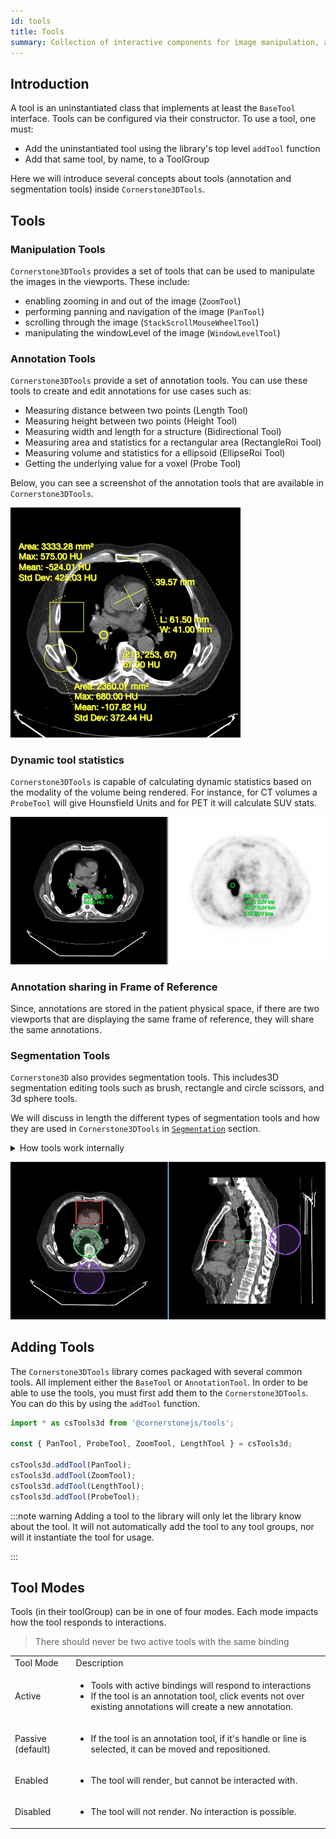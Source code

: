 ```yaml
---
id: tools
title: Tools
summary: Collection of interactive components for image manipulation, annotation, and segmentation that operate in 3D space with shared annotations across viewports
---
```


## Introduction

A tool is an uninstantiated class that implements at least the `BaseTool` interface.
Tools can be configured via their constructor. To use a tool, one must:

- Add the uninstantiated tool using the library's top level `addTool` function
- Add that same tool, by name, to a ToolGroup

Here we will introduce several concepts about tools (annotation and segmentation tools)
inside `Cornerstone3DTools`.

## Tools

### Manipulation Tools

`Cornerstone3DTools` provides a set of tools that can be used to manipulate the
images in the viewports. These include:

- enabling zooming in and out of the image (`ZoomTool`)
- performing panning and navigation of the image (`PanTool`)
- scrolling through the image (`StackScrollMouseWheelTool`)
- manipulating the windowLevel of the image (`WindowLevelTool`)

### Annotation Tools

`Cornerstone3DTools` provide a set of annotation tools. You can use these tools
to create and edit annotations for use cases such as:

- Measuring distance between two points (Length Tool)
- Measuring height between two points (Height Tool)
- Measuring width and length for a structure (Bidirectional Tool)
- Measuring area and statistics for a rectangular area (RectangleRoi Tool)
- Measuring volume and statistics for a ellipsoid (EllipseRoi Tool)
- Getting the underlying value for a voxel (Probe Tool)

Below, you can see a screenshot of the annotation tools that are available in `Cornerstone3DTools`.

<div style={{textAlign: 'center'}}>

![](../../assets/annotation-tools.png)

</div>

### Dynamic tool statistics

`Cornerstone3DTools` is capable of calculating dynamic statistics based on the modality of the volume being rendered. For instance, for CT volumes a `ProbeTool` will give Hounsfield Units and for PET it will calculate SUV stats.

<div style={{textAlign: 'center', width:'85%'}}>

![](../../assets/dynamic-stats.png)

</div>

### Annotation sharing in Frame of Reference

Since, annotations are stored in the patient physical space, if there are
two viewports that are displaying the same frame of reference, they will share
the same annotations.

### Segmentation Tools

`Cornerstone3D` also provides segmentation tools. This includes3D segmentation editing tools such as brush, rectangle and circle scissors, and
3d sphere tools.

We will discuss in length the different types of segmentation tools and how they
are used in `Cornerstone3DTools` in [`Segmentation`](./segmentation/index.md) section.

<details>

<summary>How tools work internally</summary>

mouse and keyboard fire events, these events are captured and normalized by
`Cornerstone3DTools`. The normalized events are then fired and handled by
tools either as `mouseDown`, `mouseDrag` and `mouseUp` events.

</details>

<div style={{textAlign: 'center', width:'85%'}}>

![](../../assets/segmentation-tools-intro.png)

</div>

## Adding Tools

The `Cornerstone3DTools` library comes packaged with several common tools. All implement either
the `BaseTool` or `AnnotationTool`. In order to be able to use the tools, you must
first add them to the `Cornerstone3DTools`. You can do this by using the `addTool` function.

```js
import * as csTools3d from '@cornerstonejs/tools';

const { PanTool, ProbeTool, ZoomTool, LengthTool } = csTools3d;

csTools3d.addTool(PanTool);
csTools3d.addTool(ZoomTool);
csTools3d.addTool(LengthTool);
csTools3d.addTool(ProbeTool);
```

:::note warning
Adding a tool to the library will only let the library know about the tool.
It will not automatically add the tool to any tool groups, nor will it
instantiate the tool for usage.

:::

## Tool Modes

Tools (in their toolGroup) can be in one of four modes. Each mode impacts how the tool responds to
interactions.

> There should never be two active tools with the same binding

<table>
  <tr>
    <td>Tool Mode</td>
    <td>Description</td>
  </tr>
  <tr>
    <td>Active</td>
    <td>
      <ul>
        <li>Tools with active bindings will respond to interactions</li>
        <li>If the tool is an annotation tool, click events not over existing annotations
  will create a new annotation.</li>
      </ul>
    </td>
  </tr>
  <tr>
    <td>Passive (default)</td>
    <td>
      <ul>
        <li>If the tool is an annotation tool, if it's handle or line is selected, it
    can be moved and repositioned.</li>
      </ul>
    </td>
  </tr>
  <tr>
    <td>Enabled</td>
    <td>
      <ul>
        <li>The tool will render, but cannot be interacted with.</li>
      </ul>
    </td>
  </tr>
  <tr>
    <td>Disabled</td>
    <td>
      <ul>
        <li>The tool will not render. No interaction is possible.</li>
      </ul>
    </td>
  </tr>
</table>
